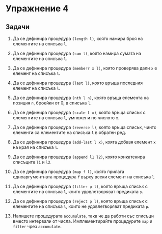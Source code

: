 Упражнение 4
============

Задачи
------

1. Да се дефинира процедура `(length l)`, която намира броя на елементите на
списъка `l`.

2. Да се дефинира процедура `(sum l)`, която намира сумата на елементите на
списъка `l`.

3. Да се дефинира процедура `(member? x l)`, която проверява дали `x` е елемент
на списъка `l`.

4. Да се дефинира процедура `(last l)`, която връща последния елемент на списъка
`l`.

5. Да се дефинира процедура `(nth l n)`, която връща елемента на позиция `n`,
броейки от 0, в списъка `l`.

6. Да се дефинира процедура `(scale l x)`, която връща списък с елементите на
списъка `l`, умножени по числото `x`.

7. Да се дефинира процедура `(reverse l)`, която връща списък, чиито елементи са
елементите на списъка `l` в обратен ред.

8. Да се дефинира процедура `(add-last l x)`, коята добавя елемент `x` на края
на списъка `l`.

9. Да се дефинира процедура `(append l1 l2)`, която конкатенира списъците `l1` и
`l2`.

10. Да се дефинира процедура `(map f l)`, която прилага едноаргументната
процедура `f` върху всеки елемент на списъка `l`.

11. Да се дефинира процедура `(filter p l)`, която връща списък с елементите на
списъка `l`, които удовлетворяват предиката `p`.

12. Да се дефинира процедура `(reject p l)`, която връща списък с елементите на
списъка `l`, които не удовлетворяват предиката `p`.

13. Напишете процедурата `accumulate`, така че да работи със списъци вместо
интервали от числа. Имплементирайте процедурите `map` и `filter` чрез
`accumulate`.
